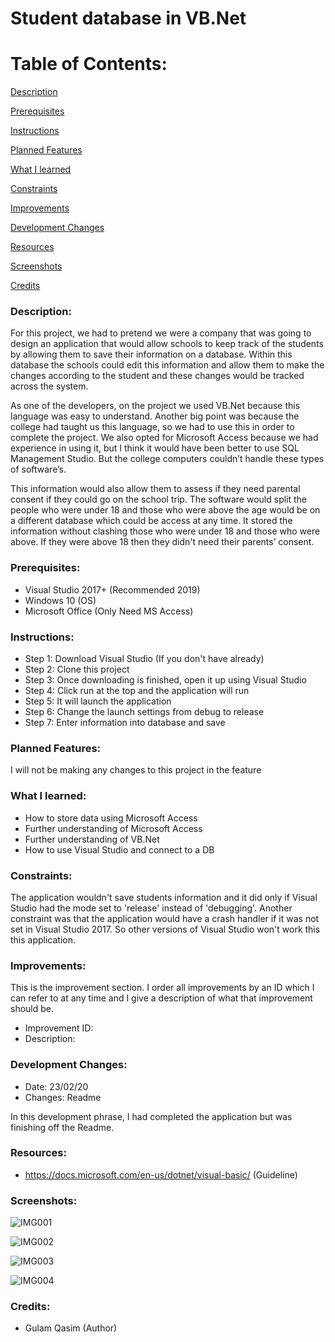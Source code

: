 # Student database in VB.Net #


# Table of Contents:

[Description](#Description)  
<a name="Description"/>

[Prerequisites](#Prerequisites)  
<a name="Prerequisites"/>

[Instructions](#Instructions)  
<a name="Instructions"/>

[Planned Features](#Planned_Features)  
<a name="Planned_Features"/>

[What I learned](#What_I_Learned)  
<a name="What_I_Learned"/>

[Constraints](#Constraints)  
<a name="Constraints"/>

[Improvements](#Improvements)  
<a name="Improvements"/>

[Development Changes](#Development_Changes)  
<a name="Development_Changes"/>

[Resources](#Resources)  
<a name="Resources"/>

[Screenshots](#Screenshots)
<a name="Screenshots"/>

[Credits](#Credits)  
<a name="Credits"/>

### Description:
For this project, we had to pretend we were a company that was going to design an application that would allow schools to keep track of the students by allowing them to save their information on a database. Within this database the schools could edit this information and allow them to make the changes according to the student and these changes would be tracked across the system. 

As one of the developers, on the project we used VB.Net because this language was easy to understand. Another big point was because the college had taught us this language, so we had to use this in order to complete the project. We also opted for Microsoft Access because we had experience in using it, but I think it would have been better to use SQL Management Studio. But the college computers couldn’t handle these types of software’s. 

This information would also allow them to assess if they need parental consent if they could go on the school trip. The software would split the people who were under 18 and those who were above the age would be on a different database which could be access at any time. It stored the information without clashing those who were under 18 and those who were above.  If they were above 18 then they didn't need their parents’ consent.

### Prerequisites:
- Visual Studio 2017+ (Recommended 2019)
- Windows 10 (OS)
- Microsoft Office (Only Need MS Access)

### Instructions:
- Step 1: Download Visual Studio (If you don't have already)
- Step 2: Clone this project
- Step 3: Once downloading is finished, open it up using Visual Studio
- Step 4: Click run at the top and the application will run
- Step 5: It will launch the application
- Step 6: Change the launch settings from debug to release
- Step 7: Enter information into database and save

### Planned Features:
I will not be making any changes to this project in the feature

### What I learned:
- How to store data using Microsoft Access
- Further understanding of Microsoft Access
- Further understanding of VB.Net
- How to use Visual Studio and connect to a DB

### Constraints:
The application wouldn't save students information and it did only if Visual Studio had the mode set to 'release' instead of 'debugging'. Another constraint was that the application would have a crash handler if it was not set in Visual Studio 2017. So other versions of Visual Studio won't work this this application.

### Improvements:
This is the improvement section. I order all improvements by an ID which I can refer to at any time and I give a description of what that improvement should be.

- Improvement ID:
- Description: 

### Development Changes:
- Date: 23/02/20
- Changes: Readme

In this development phrase, I had completed the application but was finishing off the Readme.

### Resources:
- https://docs.microsoft.com/en-us/dotnet/visual-basic/ (Guideline)

### Screenshots:
![IMG001](https://user-images.githubusercontent.com/45819118/71086439-dc680300-2191-11ea-901c-245fe32265bb.PNG)

![IMG002](https://user-images.githubusercontent.com/45819118/71086441-dc680300-2191-11ea-9e27-59778ea6b0b4.PNG)

![IMG003](https://user-images.githubusercontent.com/45819118/71086442-dd009980-2191-11ea-9d04-b60b4d784e12.PNG)

![IMG004](https://user-images.githubusercontent.com/45819118/71086443-dd009980-2191-11ea-99d5-6f6ff539e21d.PNG)

### Credits:
- Gulam Qasim (Author)
